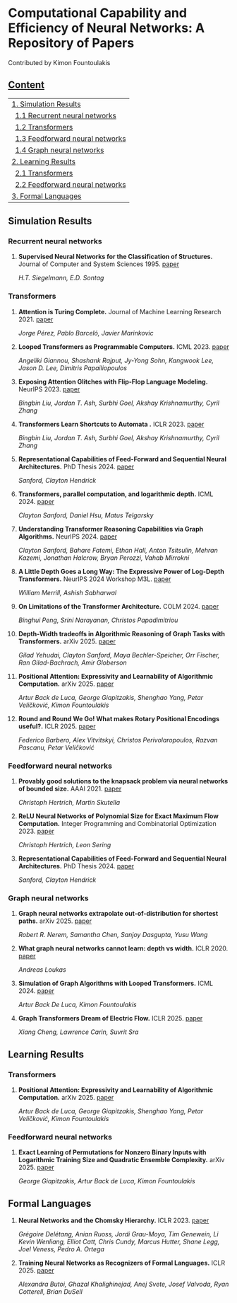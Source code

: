 # Computational Capability and Efficiency of Neural Networks: A Repository of Papers

Contributed by Kimon Fountoulakis

## [Content](#content)

<table>
<tr><td colspan="1"><a href="#simulation-results">1. Simulation Results</a></td></tr> 
<tr>
    <td>&ensp;<a href="#recurrent-neural-networks">1.1 Recurrent neural networks</a></td>
</tr>
<tr>
    <td>&ensp;<a href="#transformers-simulation">1.2 Transformers</a></td>
</tr>
<tr>
    <td>&ensp;<a href="#feedforward-simulation">1.3 Feedforward neural networks</a></td>
</tr>
<tr>
    <td>&ensp;<a href="#graph-neural-networks">1.4 Graph neural networks</a></td>
</tr>
<tr><td colspan="1"><a href="#learning-results">2. Learning Results</a></td></tr> 
<tr>
    <td>&ensp;<a href="#transformers-learning">2.1 Transformers</a></td>
</tr>
<tr>
    <td>&ensp;<a href="#feedforward-learning">2.2 Feedforward neural networks</a></td>
</tr>
<tr><td colspan="1"><a href="#formal-languages">3. Formal Languages</a></td></tr> 
</table>
    
## Simulation Results

### Recurrent neural networks

1. **Supervised Neural Networks for the Classification of Structures.** Journal of Computer and System Sciences 1995. [paper](https://www.sciencedirect.com/science/article/pii/S0022000085710136)

    *H.T. Siegelmann, E.D. Sontag*

<a name="transformers-simulation"></a>
### Transformers
    
1. **Attention is Turing Complete.** Journal of Machine Learning Research 2021. [paper](https://jmlr.org/papers/v22/20-302.html)

    *Jorge Pérez, Pablo Barceló, Javier Marinkovic*

1. **Looped Transformers as Programmable Computers.** ICML 2023. [paper](https://proceedings.mlr.press/v202/giannou23a.html)

    *Angeliki Giannou, Shashank Rajput, Jy-Yong Sohn, Kangwook Lee, Jason D. Lee, Dimitris Papailiopoulos*

1. **Exposing Attention Glitches with Flip-Flop Language Modeling.** NeurIPS 2023. [paper](https://openreview.net/forum?id=VzmpXQAn6E)

    *Bingbin Liu, Jordan T. Ash, Surbhi Goel, Akshay Krishnamurthy, Cyril Zhang*

1. **Transformers Learn Shortcuts to Automata .** ICLR 2023. [paper](https://openreview.net/forum?id=De4FYqjFueZ)

    *Bingbin Liu, Jordan T. Ash, Surbhi Goel, Akshay Krishnamurthy, Cyril Zhang*

1. **Representational Capabilities of Feed-Forward and Sequential Neural Architectures.** PhD Thesis 2024. [paper](https://www.proquest.com/openview/0a8f8efe0d4041ae5e6bab292a2d19a1/1?pq-origsite=gscholar&cbl=18750&diss=y)

    *Sanford, Clayton Hendrick*

1. **Transformers, parallel computation, and logarithmic depth.** ICML 2024. [paper](https://dl.acm.org/doi/10.5555/3692070.3693833)

    *Clayton Sanford, Daniel Hsu, Matus Telgarsky*

1. **Understanding Transformer Reasoning Capabilities via Graph Algorithms.** NeurIPS 2024. [paper](https://proceedings.neurips.cc/paper_files/paper/2024/hash/8f395480c04ac6dfb2c2326a639df88e-Abstract-Conference.html)

    *Clayton Sanford, Bahare Fatemi, Ethan Hall, Anton Tsitsulin, Mehran Kazemi, Jonathan Halcrow, Bryan Perozzi, Vahab Mirrokni*

1. **A Little Depth Goes a Long Way: The Expressive Power of Log-Depth Transformers.** NeurIPS 2024 Workshop M3L. [paper](https://openreview.net/forum?id=njycONK0JG)

    *William Merrill, Ashish Sabharwal*

1. **On Limitations of the Transformer Architecture.** COLM 2024. [paper](https://openreview.net/forum?id=KidynPuLNW#discussion)

    *Binghui Peng, Srini Narayanan, Christos Papadimitriou*

1. **Depth-Width tradeoffs in Algorithmic Reasoning of Graph Tasks with Transformers.** arXiv 2025. [paper](https://arxiv.org/abs/2503.01805)

    *Gilad Yehudai, Clayton Sanford, Maya Bechler-Speicher, Orr Fischer, Ran Gilad-Bachrach, Amir Globerson*

1. **Positional Attention: Expressivity and Learnability of Algorithmic Computation.** arXiv 2025. [paper](https://arxiv.org/abs/2410.01686)

    *Artur Back de Luca, George Giapitzakis, Shenghao Yang, Petar Veličković, Kimon Fountoulakis*

1. **Round and Round We Go! What makes Rotary Positional Encodings useful?.** ICLR 2025. [paper](https://openreview.net/forum?id=GtvuNrk58a)

    *Federico Barbero, Alex Vitvitskyi, Christos Perivolaropoulos, Razvan Pascanu, Petar Veličković*

<a name="feedforward-simulation"></a>
### Feedforward neural networks

1. **Provably good solutions to the knapsack problem via neural networks
of bounded size.** AAAI 2021. [paper](https://cdn.aaai.org/ojs/16939/16939-13-20433-1-2-20210518.pdf)

    *Christoph Hertrich, Martin Skutella*

1. **ReLU Neural Networks of Polynomial Size for Exact Maximum Flow Computation.** Integer Programming and Combinatorial Optimization 2023. [paper](https://link.springer.com/chapter/10.1007/978-3-031-32726-1_14)

    *Christoph Hertrich, Leon Sering*

1. **Representational Capabilities of Feed-Forward and Sequential Neural Architectures.** PhD Thesis 2024. [paper](https://www.proquest.com/openview/0a8f8efe0d4041ae5e6bab292a2d19a1/1?pq-origsite=gscholar&cbl=18750&diss=y)

    *Sanford, Clayton Hendrick*

### Graph neural networks

1. **Graph neural networks extrapolate out-of-distribution for shortest paths.** arXiv 2025. [paper](https://arxiv.org/abs/2503.19173)

    *Robert R. Nerem, Samantha Chen, Sanjoy Dasgupta, Yusu Wang*

1. **What graph neural networks cannot learn: depth vs width.** ICLR 2020. [paper](https://openreview.net/forum?id=B1l2bp4YwS)

    *Andreas Loukas*

1. **Simulation of Graph Algorithms with Looped Transformers.** ICML 2024. [paper]([https://openreview.net/forum?id=B1l2bp4YwS](https://proceedings.mlr.press/v235/back-de-luca24a.html))

    *Artur Back De Luca, Kimon Fountoulakis*

1. **Graph Transformers Dream of Electric Flow.** ICLR 2025. [paper](https://openreview.net/forum?id=rWQDzq3O5c&noteId=VeksyxMusa)

    *Xiang Cheng, Lawrence Carin, Suvrit Sra*

## Learning Results  

<a name="transformers-learning"></a>
### Transformers

1. **Positional Attention: Expressivity and Learnability of Algorithmic Computation.** arXiv 2025. [paper](https://arxiv.org/abs/2410.01686)

    *Artur Back de Luca, George Giapitzakis, Shenghao Yang, Petar Veličković, Kimon Fountoulakis*

<a name="feedforward-learning"></a>
### Feedforward neural networks

1. **Exact Learning of Permutations for Nonzero Binary Inputs with Logarithmic Training Size and Quadratic Ensemble Complexity.** arXiv 2025. [paper](https://arxiv.org/abs/2502.16763)

    *George Giapitzakis, Artur Back de Luca, Kimon Fountoulakis*

## Formal Languages  

1. **Neural Networks and the Chomsky Hierarchy.** ICLR 2023. [paper](https://openreview.net/forum?id=WbxHAzkeQcn)

    *Grégoire Delétang, Anian Ruoss, Jordi Grau-Moya, Tim Genewein, Li Kevin Wenliang, Elliot Catt, Chris Cundy, Marcus Hutter, Shane Legg, Joel Veness, Pedro A. Ortega*

1. **Training Neural Networks as Recognizers of Formal Languages.** ICLR 2025. [paper](https://openreview.net/forum?id=aWLQTbfFgV)

    *Alexandra Butoi, Ghazal Khalighinejad, Anej Svete, Josef Valvoda, Ryan Cotterell, Brian DuSell*
